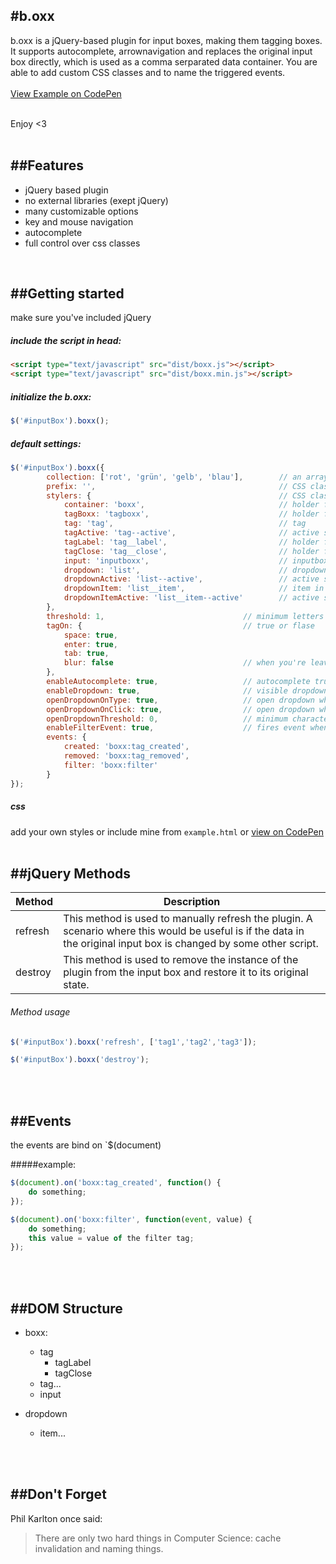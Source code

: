#b.oxx
------
b.oxx is a jQuery-based plugin for input boxes, making them tagging boxes. It supports autocomplete, arrownavigation and replaces the original input box directly, which is used as a comma serparated data container. You are able to add custom CSS classes and to name the triggered events.
<br><br>[View Example on CodePen](http://codepen.io/Ch33p/pen/raYmxa)

<br>Enjoy <3<br><br>


##Features
----------
- jQuery based plugin
- no external libraries (exept jQuery)
- many customizable options
- key and mouse navigation
- autocomplete
- full control over css classes

<br>


##Getting started
-----------------
make sure you've included jQuery
##### include the script in head:
```html
<script type="text/javascript" src="dist/boxx.js"></script>             // normal
<script type="text/javascript" src="dist/boxx.min.js"></script>         // minified
```

##### initialize the b.oxx:
```javascript
$('#inputBox').boxx();
```

##### default settings:
```javascript
$('#inputBox').boxx({
        collection: ['rot', 'grün', 'gelb', 'blau'],        // an array of strings (["one","two","three"])
        prefix: '',                                         // CSS class prefix
        stylers: {                                          // CSS classes
            container: 'boxx',                              // holder for tagboxx and dropdown
            tagBoxx: 'tagboxx',                             // holder for the tags
            tag: 'tag',                                     // tag
            tagActive: 'tag--active',                       // active state for tag
            tagLabel: 'tag__label',                         // holder for the tagvalue
            tagClose: 'tag__close',                         // holder for the remove button
            input: 'inputboxx',                             // inputbox for the boxx
            dropdown: 'list',                               // dropdownlist
            dropdownActive: 'list--active',                 // active state for dropdownlist
            dropdownItem: 'list__item',                     // item in dropdownlist
            dropdownItemActive: 'list__item--active'        // active state for item in dropdownlist
        },
        threshold: 1,                               // minimum letters to create a tag
        tagOn: {                                    // true or flase
            space: true,
            enter: true,
            tab: true,
            blur: false                             // when you're leaving the inputfield
        },
        enableAutocomplete: true,                   // autocomplete true or false
        enableDropdown: true,                       // visible dropdown
        openDropdownOnType: true,                   // open dropdown when typing
        openDropdownOnClick: true,                  // open dropdown when click on inputbox
        openDropdownThreshold: 0,                   // minimum characters until autocomplete
        enableFilterEvent: true,                    // fires event when tag is selected
        events: {
            created: 'boxx:tag_created',
            removed: 'boxx:tag_removed',
            filter: 'boxx:filter'
        }
});
```

##### css
add your own styles or include mine from `example.html` or [view on CodePen](http://codepen.io/Ch33p/pen/raYmxa)
<br><br>


##jQuery Methods
----------------
Method             | Description
------------------ | -----------
refresh            | This method is used to manually refresh the plugin. A scenario where this would be useful is if the data in the original input box is changed by some other script.
destroy            | This method is used to remove the instance of the plugin from the input box and restore it to its original state.


###### Method usage
```javascript
$('#inputBox').boxx('refresh', ['tag1','tag2','tag3']);

$('#inputBox').boxx('destroy');
```
<br><br>


##Events
--------
the events are bind on `$(document)

#####example:
```javascript
$(document).on('boxx:tag_created', function() {
    do something;
});

$(document).on('boxx:filter', function(event, value) {
    do something;
    this value = value of the filter tag;
});
```
<br><br>


##DOM Structure
---------------

* boxx:
    * tag
        * tagLabel
        + tagClose
    * tag...
    * input

* dropdown
    * item...

<br><br>


##Don't Forget
--------------

Phil Karlton once said:
<blockquote>There are only two hard things in Computer Science: cache invalidation and naming things.</blockquote><br>

